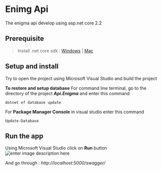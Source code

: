 # Enimg Api

The enigma api develop using asp.net core 2.2

## Prerequisite

> Install .net core sdk : [Windows](https://dotnet.microsoft.com/download/visual-studio-sdks) | [Mac](https://dotnet.microsoft.com/download/dotnet-core/2.2)

## Setup and install
Try to open the project using Microsoft Visual Studio and build the project

**To restore and setup database**
For command line terminal, go to the directory of the project ***Api.Enigma*** and enter this command

    dotnet ef database update
For **Package Manager Console** in visual studio enter this command

    Update-Database

## Run the app
Using Microsoft Visual Studio click on **Run** button
![enter image description here](https://sv1.picz.in.th/images/2019/10/21/cMQFhQ.gif)

And go through : *http://localhost:5000/swagger/*
